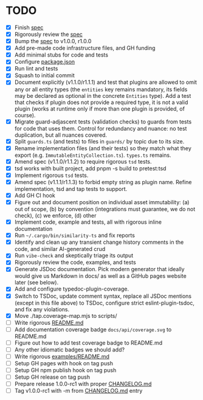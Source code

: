 # TODO

- [x] Finish [spec](docs/spec.md)
- [x] Rigorously review the [spec](docs/spec.md)
- [x] Bump the [spec](docs/spec.md) to v1.0.0, r1.0.0
- [x] Add pre-made code infrastructure files, and GH funding
- [x] Add minimal stubs for code and tests
- [x] Configure [package.json](package.json)
- [x] Run lint and tests
- [x] Squash to initial commit
- [x] Document explicitly (v1.1.0/r1.1.1) and test that plugins are allowed to
      omit any or all entity types (the `entities` key remains mandatory, its
      fields may be declared as optional in the concrete `Entities` type). Add a
      test that checks if plugin does not provide a required type, it is not a
      valid plugin (works at runtime only if more than one plugin is provided,
      of course).
- [x] Migrate guard-adjascent tests (validation checks) to guards from tests for
      code that uses them. Control for redundancy and nuance: no test
      duplication, but all nuances covered.
- [x] Split `guards.ts` (and tests) to files in `guards/` by topic due to its
      size.
- [x] Rename implementation files (and their tests) so they match what they
      export (e.g. `ImmutableEntityCollection.ts`). `types.ts` remains.
- [x] Amend spec (v1.1.0/r1.1.2) to require rigorous `tsd` tests.
- [x] tsd works with built project, add pnpm -s build to pretest:tsd
- [x] Implement rigorous `tsd` tests.
- [x] Amend spec (v1.1.1/r1.1.3) to forbid empty string as plugin name. Refine
      implementation, tsd and tap tests to support.
- [x] Add GH CI hook
- [x] Figure out and document position on individual asset immutability: (a) out
      of scope, (b) by convention (integrations must guarantee, we do not
      check), (c) we enforce, (d) other
- [x] Implement code, example and tests, all with rigorous inline documentation
- [x] Run `~/.cargo/bin/similarity-ts` and fix reports
- [x] Identify and clean up any transient change history comments in the code,
      and similar AI-generated crud
- [x] Run `vibe-check` and skeptically triage its output
- [x] Rigorously review the code, examples, and tests
- [x] Generate JSDoc documentation. Pick modern generator that ideally would
      give us Markdown in docs/ as well as a GitHub pages website later (see
      below).
- [x] Add and configure typedoc-plugin-coverage.
- [x] Switch to TSDoc, update comment syntax, replace all JSDoc mentions (except
      in this file above) to TSDoc, configure strict eslint-plugin-tsdoc, and
      fix any violations.
- [x] Move ./tap.coverage-map.mjs to scripts/
- [ ] Write rigorous [README.md](README.md)
- [ ] Add documentation coverage badge `docs/api/coverage.svg` to README.md
- [ ] Figure out how to add test coverage badge to README.md
- [ ] Any other idiomatic badges we should add?
- [ ] Write rigorous [examples/README.md](examples/README.md)
- [ ] Setup GH pages with hook on tag push
- [ ] Setup GH npm publish hook on tag push
- [ ] Setup GH release on tag push
- [ ] Prepare release 1.0.0-rc1 with proper [CHANGELOG.md](CHANGELOG.md)
- [ ] Tag v1.0.0-rc1 with -m from [CHANGELOG.md](CHANGELOG.md) entry
